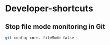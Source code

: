# Developer-shortcuts

## Stop file mode monitoring in Git
```bash
git config core. fileMode false
```

